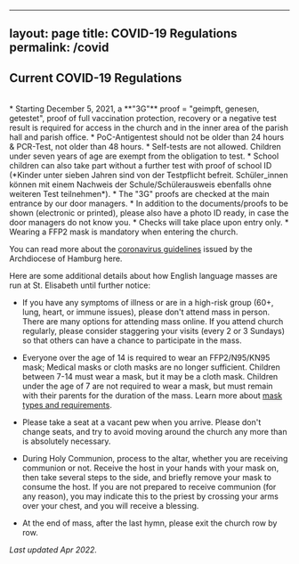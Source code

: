 
---
layout: page
title: COVID-19 Regulations
permalink: /covid
---

## Current COVID-19 Regulations
<br/>
* Starting December 5, 2021, a **"3G"** proof = "geimpft,
genesen, getestet", proof of full vaccination protection, recovery or a negative test result is required for access in the church and in the inner area of the parish hall and parish office.
* PoC-Antigentest should not be older than 24 hours &amp; PCR-Test, not older than 48 hours. 
* Self-tests are not allowed. Children under seven years of age are exempt from the obligation to test. 
* School children can also take part without a further test with proof of school ID (*Kinder unter sieben Jahren sind von der Testpflicht befreit. Schüler_innen können mit einem Nachweis der Schule/Schülerausweis ebenfalls ohne weiteren Test teilnehmen*). 
* The &quot;3G&quot; proofs are checked at the main entrance by our door managers. 
* In addition to the documents/proofs to be shown (electronic or printed), please also have a photo ID ready, in case the door managers do not know you. 
* Checks will take place upon entry only. 
* Wearing a FFP2 mask is mandatory when entering the church. 

You can read more about the [coronavirus guidelines](https://www.erzbistum-hamburg.de/Themenbereich-Corona_Coronavirus-Erzbistum-Hamburg) issued by the Archdiocese of Hamburg here.

Here are some additional details about how English language masses are run at St. Elisabeth until further notice:

* If you have any symptoms of illness or are in a high-risk group (60+, lung, heart, or immune issues), please don't attend mass in person.
There are many options for attending mass online.
If you attend church regularly, please consider staggering your visits (every 2 or 3 Sundays) so that others can have a chance to participate in the mass.

* Everyone over the age of 14 is required to wear an FFP2/N95/KN95 mask; Medical masks or cloth masks are no longer sufficient.
Children between 7-14 must wear a mask, but it may be a cloth mask.
Children under the age of 7 are not required to wear a mask, but must remain with their parents for the duration of the mass.
Learn more about [mask types and requirements](https://www.hamburg.de/corona-maske/14847194/medizinische-masken/).

* Please take a seat at a vacant pew when you arrive.
Please don't change seats, and try to avoid moving around the church any more than is absolutely necessary.

* During Holy Communion, process to the altar, whether you are receiving communion or not.
Receive the host in your hands with your mask on, then take several steps to the side, and briefly remove your mask to consume the host.
If you are not prepared to receive communion (for any reason), you may indicate this to the priest by crossing your arms over your chest, and you will receive a blessing.

* At the end of mass, after the last hymn, please exit the church row by row.

*Last updated Apr 2022.*
